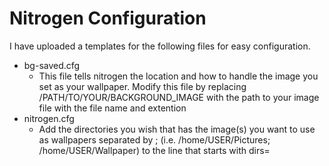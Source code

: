 # Nitrogen Configuration
I have uploaded a templates for the following files for easy configuration.
  - bg-saved.cfg
    - This file tells nitrogen the location and how to handle the image you set as your wallpaper.
    Modify this file by replacing /PATH/TO/YOUR/BACKGROUND_IMAGE with the path to your image file with the file name and extention
  - nitrogen.cfg
    - Add the directories you wish that has the image(s) you want to use as wallpapers separated by ; (i.e. /home/USER/Pictures; /home/USER/Wallpaper) to the line that starts with dirs=
